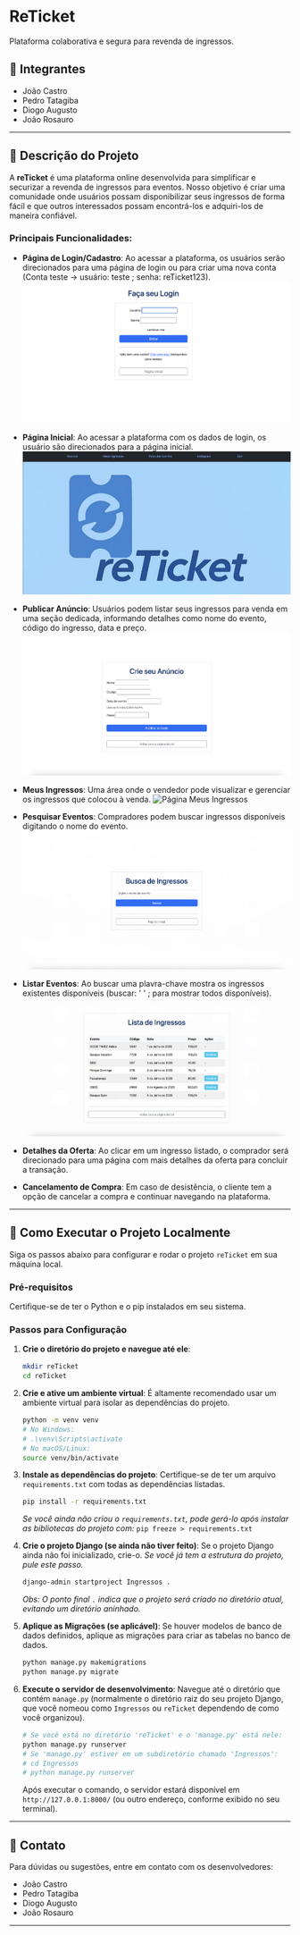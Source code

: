 # ReTicket

Plataforma colaborativa e segura para revenda de ingressos.

## 👥 Integrantes

* João Castro
* Pedro Tatagiba
* Diogo Augusto
* João Rosauro

---

## 📄 Descrição do Projeto

A **reTicket** é uma plataforma online desenvolvida para simplificar e securizar a revenda de ingressos para eventos. Nosso objetivo é criar uma comunidade onde usuários possam disponibilizar seus ingressos de forma fácil e que outros interessados possam encontrá-los e adquiri-los de maneira confiável.

### Principais Funcionalidades:

* **Página de Login/Cadastro**: Ao acessar a plataforma, os usuários serão direcionados para uma página de login ou para criar uma nova conta (Conta teste -> usuário: teste ; senha: reTicket123).
    ![Página de Login](Login.png)

* **Página Inicial**: Ao acessar a plataforma com os dados de login, os usuário são direcionados para a página inicial.
    ![Página de Login](Inicial.png)

* **Publicar Anúncio**: Usuários podem listar seus ingressos para venda em uma seção dedicada, informando detalhes como nome do evento, código do ingresso, data e preço.
    ![Página de Publicar Anúncio](Anuncie.png)

* **Meus Ingressos**: Uma área onde o vendedor pode visualizar e gerenciar os ingressos que colocou à venda.
    ![Página Meus Ingressos](Meus_Ingressos.png)

* **Pesquisar Eventos**: Compradores podem buscar ingressos disponíveis digitando o nome do evento.
    ![Página de Busca de Ingressos](Busca.png)

* **Listar Eventos**: Ao buscar uma plavra-chave mostra os ingressos existentes disponíveis (buscar: ' ' ; para mostrar todos disponíveis).
    ![Página de Lista de Eventos](Ingressos.png)

* **Detalhes da Oferta**: Ao clicar em um ingresso listado, o comprador será direcionado para uma página com mais detalhes da oferta para concluir a transação.
* **Cancelamento de Compra**: Em caso de desistência, o cliente tem a opção de cancelar a compra e continuar navegando na plataforma.

---

## 🚀 Como Executar o Projeto Localmente

Siga os passos abaixo para configurar e rodar o projeto `reTicket` em sua máquina local.

### Pré-requisitos

Certifique-se de ter o Python e o pip instalados em seu sistema.

### Passos para Configuração

1.  **Crie o diretório do projeto e navegue até ele**:

    ```sh
    mkdir reTicket
    cd reTicket
    ```

2.  **Crie e ative um ambiente virtual**:
    É altamente recomendado usar um ambiente virtual para isolar as dependências do projeto.

    ```sh
    python -m venv venv
    # No Windows:
    # .\venv\Scripts\activate
    # No macOS/Linux:
    source venv/bin/activate
    ```

3.  **Instale as dependências do projeto**:
    Certifique-se de ter um arquivo `requirements.txt` com todas as dependências listadas.

    ```sh
    pip install -r requirements.txt
    ```

    *Se você ainda não criou o `requirements.txt`, pode gerá-lo após instalar as bibliotecas do projeto com:* `pip freeze > requirements.txt`

4.  **Crie o projeto Django (se ainda não tiver feito)**:
    Se o projeto Django ainda não foi inicializado, crie-o. *Se você já tem a estrutura do projeto, pule este passo.*

    ```sh
    django-admin startproject Ingressos .
    ```
    *Obs: O ponto final `.` indica que o projeto será criado no diretório atual, evitando um diretório aninhado.*

5.  **Aplique as Migrações (se aplicável)**:
    Se houver modelos de banco de dados definidos, aplique as migrações para criar as tabelas no banco de dados.

    ```sh
    python manage.py makemigrations
    python manage.py migrate
    ```

6.  **Execute o servidor de desenvolvimento**:
    Navegue até o diretório que contém `manage.py` (normalmente o diretório raiz do seu projeto Django, que você nomeou como `Ingressos` ou `reTicket` dependendo de como você organizou).

    ```sh
    # Se você está no diretório 'reTicket' e o 'manage.py' está nele:
    python manage.py runserver
    # Se 'manage.py' estiver em um subdiretório chamado 'Ingressos':
    # cd Ingressos
    # python manage.py runserver
    ```

    Após executar o comando, o servidor estará disponível em `http://127.0.0.1:8000/` (ou outro endereço, conforme exibido no seu terminal).

---

## 📧 Contato

Para dúvidas ou sugestões, entre em contato com os desenvolvedores:

* João Castro
* Pedro Tatagiba
* Diogo Augusto
* João Rosauro

---